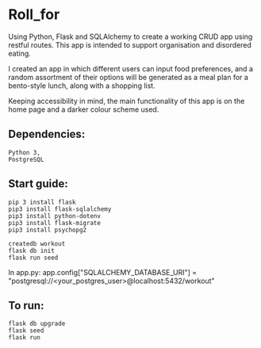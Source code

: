# Roll_for
Using Python, Flask and SQLAlchemy to create a working CRUD app using restful routes. This app is intended to support organisation and disordered eating.

I created an app in which different users can input food preferences, and a random assortment of their options will be generated as a meal plan for a bento-style lunch, along with a shopping list.

Keeping accessibility in mind, the main functionality of this app is on the home page and a darker colour scheme used.

## Dependencies:
```
Python 3,
PostgreSQL
```

## Start guide:
```
pip 3 install flask
pip3 install flask-sqlalchemy
pip3 install python-dotenv
pip3 install flask-migrate
pip3 install psychopg2

createdb workout
flask db init
flask run seed
```

In app.py:
app.config["SQLALCHEMY_DATABASE_URI"] = "postgresql://<your_postgres_user>@localhost:5432/workout"


## To run:
```
flask db upgrade
flask seed
flask run 
```
